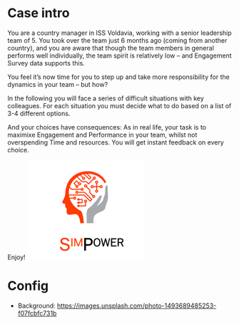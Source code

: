 # Case intro

You are a country manager in ISS Voldavia, working with a senior leadership team of 5.
You took over the team just 6 months ago (coming from another country), and you are aware that though the team members in general performs well individually,
the team spirit is relatively low – and Engagement Survey data supports this.

You feel it’s now time for you to step up and take more responsibility for the dynamics in your team – but how?

In the following you will face a series of difficult situations with key colleagues. For each situation you must decide what to do based on a list of 3-4 different options. 

And your choices have consequences: As in real life, your task is to maximixe Engagement and Performance in your team, whilst not overspending Time and resources. You will get instant feedback on every choice. 

Enjoy!
![logo](simpower.png)


# Config
 - Background: https://images.unsplash.com/photo-1493689485253-f07fcbfc731b

